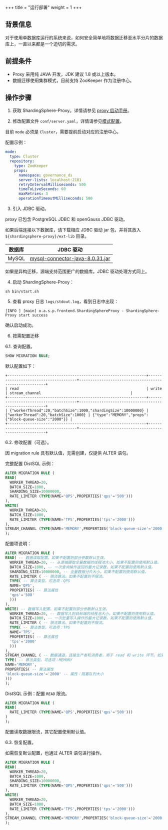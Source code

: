 +++
title = "运行部署"
weight = 1
+++

## 背景信息

对于使用单数据库运行的系统来说，如何安全简单地将数据迁移至水平分片的数据库上，一直以来都是一个迫切的需求。

## 前提条件

-  Proxy 采用纯  JAVA 开发，JDK 建议 1.8 或以上版本。
- 数据迁移使用集群模式，目前支持 ZooKeeper 作为注册中心。

## 操作步骤

1. 获取 ShardingSphere-Proxy。详情请参见 [proxy 启动手册](/cn/user-manual/shardingsphere-proxy/startup/bin/)。

2. 修改配置文件 `conf/server.yaml`，详情请参见[模式配置](/cn/user-manual/shardingsphere-jdbc/yaml-config/mode/)。

目前 `mode` 必须是 `Cluster`，需要提前启动对应的注册中心。

配置示例：
```yaml
mode:
  type: Cluster
  repository:
    type: ZooKeeper
    props:
      namespace: governance_ds
      server-lists: localhost:2181
      retryIntervalMilliseconds: 500
      timeToLiveSeconds: 60
      maxRetries: 3
      operationTimeoutMilliseconds: 500
```

3. 引入 JDBC 驱动。

proxy 已包含 PostgreSQL JDBC 和 openGauss JDBC 驱动。

如果后端连接以下数据库，请下载相应 JDBC 驱动 jar 包，并将其放入 `${shardingsphere-proxy}/ext-lib` 目录。

| 数据库   | JDBC 驱动                                                                                              |
|-------|------------------------------------------------------------------------------------------------------|
| MySQL | [mysql-connector-java-8.0.31.jar](https://repo1.maven.org/maven2/mysql/mysql-connector-java/8.0.31/) |

如果是异构迁移，源端支持范围更广的数据库。JDBC 驱动处理方式同上。

4. 启动 ShardingSphere-Proxy：

```
sh bin/start.sh
```

5. 查看 proxy 日志 `logs/stdout.log`，看到日志中出现：

```
[INFO ] [main] o.a.s.p.frontend.ShardingSphereProxy - ShardingSphere-Proxy start success
```

确认启动成功。

6. 按需配置迁移

6.1. 查询配置。

```sql
SHOW MIGRATION RULE;
```

默认配置如下：

```
+--------------------------------------------------------------+--------------------------------------+-------------------------------------------------------+
| read                                                         | write                                | stream_channel                                        |
+--------------------------------------------------------------+--------------------------------------+-------------------------------------------------------+
| {"workerThread":20,"batchSize":1000,"shardingSize":10000000} | {"workerThread":20,"batchSize":1000} | {"type":"MEMORY","props":{"block-queue-size":"2000"}} |
+--------------------------------------------------------------+--------------------------------------+-------------------------------------------------------+
```

6.2. 修改配置（可选）。

因 migration rule 具有默认值，无需创建，仅提供 ALTER 语句。

完整配置 DistSQL 示例：

```sql
ALTER MIGRATION RULE (
READ(
  WORKER_THREAD=20,
  BATCH_SIZE=1000,
  SHARDING_SIZE=10000000,
  RATE_LIMITER (TYPE(NAME='QPS',PROPERTIES('qps'='500')))
),
WRITE(
  WORKER_THREAD=20,
  BATCH_SIZE=1000,
  RATE_LIMITER (TYPE(NAME='TPS',PROPERTIES('tps'='2000')))
),
STREAM_CHANNEL (TYPE(NAME='MEMORY',PROPERTIES('block-queue-size'='2000')))
);
```

配置项说明：

```sql
ALTER MIGRATION RULE (
READ( -- 数据读取配置。如果不配置则部分参数默认生效。
  WORKER_THREAD=20, -- 从源端摄取全量数据的线程池大小。如果不配置则使用默认值。
  BATCH_SIZE=1000, -- 一次查询操作返回的最大记录数。如果不配置则使用默认值。
  SHARDING_SIZE=10000000, -- 全量数据分片大小。如果不配置则使用默认值。
  RATE_LIMITER ( -- 限流算法。如果不配置则不限流。
  TYPE( -- 算法类型。可选项：QPS
  NAME='QPS',
  PROPERTIES( -- 算法属性
  'qps'='500'
  )))
),
WRITE( -- 数据写入配置。如果不配置则部分参数默认生效。
  WORKER_THREAD=20, -- 数据写入到目标端的线程池大小。如果不配置则使用默认值。
  BATCH_SIZE=1000, -- 一次批量写入操作的最大记录数。如果不配置则使用默认值。
  RATE_LIMITER ( -- 限流算法。如果不配置则不限流。
  TYPE( -- 算法类型。可选项：TPS
  NAME='TPS',
  PROPERTIES( -- 算法属性
  'tps'='2000'
  )))
),
STREAM_CHANNEL ( -- 数据通道，连接生产者和消费者，用于 read 和 write 环节。如果不配置则默认使用 MEMORY 类型。
TYPE( -- 算法类型。可选项：MEMORY
NAME='MEMORY',
PROPERTIES( -- 算法属性
'block-queue-size'='2000' -- 属性：阻塞队列大小
)))
);
```

DistSQL 示例：配置 `READ` 限流。

```sql
ALTER MIGRATION RULE (
READ(
  RATE_LIMITER (TYPE(NAME='QPS',PROPERTIES('qps'='500')))
)
);
```

配置读取数据限流，其它配置使用默认值。

6.3. 恢复配置。

如需恢复默认配置，也通过 ALTER 语句进行操作。

```sql
ALTER MIGRATION RULE (
READ(
  WORKER_THREAD=20,
  BATCH_SIZE=1000,
  SHARDING_SIZE=10000000,
  RATE_LIMITER (TYPE(NAME='QPS',PROPERTIES('qps'='500')))
),
WRITE(
  WORKER_THREAD=20,
  BATCH_SIZE=1000,
  RATE_LIMITER (TYPE(NAME='TPS',PROPERTIES('tps'='2000')))
),
STREAM_CHANNEL (TYPE(NAME='MEMORY',PROPERTIES('block-queue-size'='2000')))
);
```

